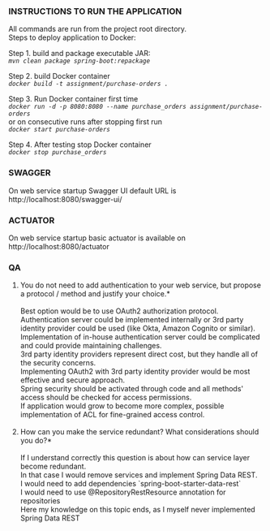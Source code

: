 ### INSTRUCTIONS TO RUN THE APPLICATION<br>
All commands are run from the project root directory.  
Steps to deploy application to Docker:

Step 1. build and package executable JAR:  
*`mvn clean package spring-boot:repackage`*  

Step 2. build Docker container  
*`docker build -t assignment/purchase-orders .`*  

Step 3. Run Docker container first time  
*`docker run -d -p 8080:8080 --name purchase_orders assignment/purchase-orders`*  
or on consecutive runs after stopping first run  
*`docker start purchase-orders`*  

Step 4. After testing stop Docker container  
*`docker stop purchase_orders`*

### SWAGGER 
On web service startup Swagger UI default URL is  
http://localhost:8080/swagger-ui/

### ACTUATOR
On web service startup basic actuator is available on  
http://localhost:8080/actuator

### QA
<ol>
<li> 
You do not need to add authentication to your web service, but propose a protocol / method and
justify your choice.*<br><br>
Best option would be to use OAuth2 authorization protocol.<br> 
Authentication server could be implemented internally or 3rd party identity provider could be used (like Okta, Amazon Cognito or similar).<br>
Implementation of in-house authentication server could be complicated and could provide maintaining challenges.<br>
3rd party identity providers represent direct cost, but they handle all of the security concerns.<br>
Implementing OAuth2 with 3rd party identity provider would be most effective and secure approach.<br>
Spring security should be activated through code and all methods' access should be checked for access permissions.<br>
If application would grow to become more complex, possible implementation of ACL for fine-grained access control.
<br><br>
</li>
<li>
How can you make the service redundant? What considerations should you do?*<br><br>
If I understand correctly this question is about how can service layer become redundant.<br>
In that case I would remove services and implement Spring Data REST.<br>  
I would need to add dependencies `spring-boot-starter-data-rest`<br>
I would need to use @RepositoryRestResource annotation for repositories<br>
Here my knowledge on this topic ends, as I myself never implemented Spring Data REST<br> 
</li>
</ol>

